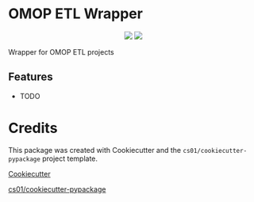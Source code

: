 # OMOP ETL Wrapper
<p align="center">
  <a href="https://github.com/thehyve/omop-etl-wrapper/actions">
  <img src="https://github.com/thehyve/omop-etl-wrapper/workflows/build/badge.svg" /></a>
  <a href="https://pypi.python.org/pypi/omop_etl_wrapper">
  <img src="https://img.shields.io/pypi/v/omop_etl_wrapper.svg" /></a>
</p>
Wrapper for OMOP ETL projects

## Features
-   TODO

# Credits
This package was created with Cookiecutter and the `cs01/cookiecutter-pypackage` project template.

[Cookiecutter](https://github.com/audreyr/cookiecutter)

[cs01/cookiecutter-pypackage](https://github.com/cs01/cookiecutter-pypackage)
